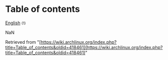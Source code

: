 # Table of contents

[English](/index.php/Category:English "Category:English") <small>(1)</small>

NaN

Retrieved from "[https://wiki.archlinux.org/index.php?title=Table_of_contents&oldid=418461](https://wiki.archlinux.org/index.php?title=Table_of_contents&oldid=418461)"
